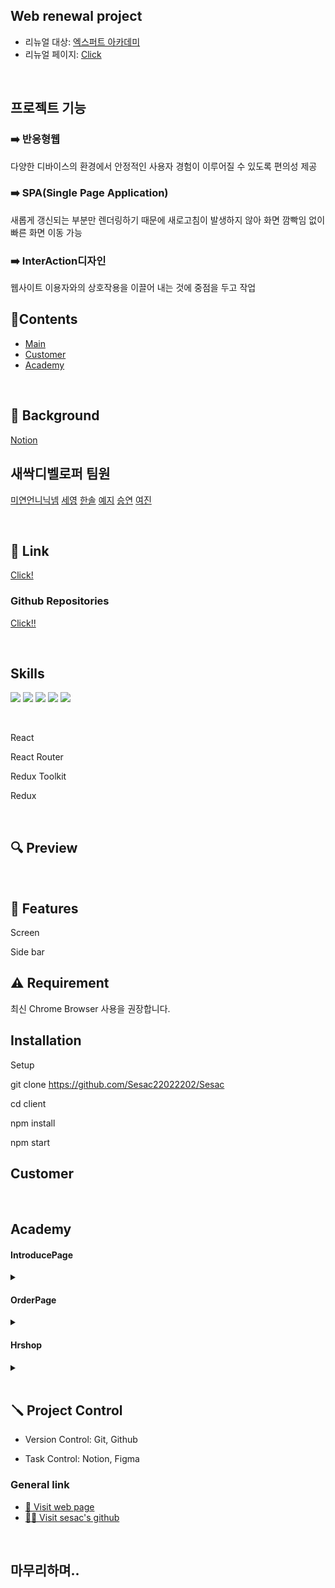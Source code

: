 ## Web renewal project 

- 리뉴얼 대상: [엑스퍼트 아카데미](http://www.excacademy.co.kr/)
- 리뉴얼 페이지: [Click](http://expert002.cafe24.com/)
<br>

## 프로젝트 기능
### ➡️  반응형웹
다양한 디바이스의 환경에서 안정적인 사용자 경험이 이루어질 수 있도록 편의성 제공

### ➡️  SPA(Single Page Application)
새롭게 갱신되는 부분만 렌더링하기 때문에 새로고침이 발생하지 않아 화면 깜빡임 없이 빠른 화면 이동 가능

### ➡️  InterAction디자인
웹사이트 이용자와의 상호작용을 이끌어 내는 것에 중점을 두고 작업


## 📘Contents
- [Main](#main)
- [Customer](#customer)   
- [Academy](#academy)   
  

<br>

## 🌈 Background
[Notion](https://www.notion.so/Sesac-1c656fd978fd4196b04fb7728cb26293)
## 새싹디벨로퍼 팀원
[미연언니닉넴](https://github.com/kalmtalyst) 
[세영](https://github.com/julie-kim-dev) 
[한솔](https://github.com/hansol787897465121) 
[예지](https://github.com/yeahhaaa) 
[승연](https://github.com/devSeung0v0)
[여진](https://github.com/yeojincho)

<br>

## 🔗 Link
[Click!](http://expert002.cafe24.com)
<br>
### Github Repositories
[Click!!](https://github.com/Sesac20222202/Sesac)

<br>

## Skills
  ![](https://img.shields.io/badge/-react-blue?logo=React)
  ![](https://img.shields.io/badge/-JavaScript-yellow?logo=JavaScript)
  ![](https://img.shields.io/badge/-CSS-orange?logo=CSS3)
  ![](https://img.shields.io/badge/-VScode-red)
  ![](https://img.shields.io/badge/-Figma-blueviolet?logo=Figma)
  
  <br>
  
React

React Router

Redux Toolkit

Redux

<br>   

## 🔍 Preview

<br>

## 📌 Features
Screen

Side bar
<br>
## ⚠️ Requirement
최신 Chrome Browser 사용을 권장합니다.

## Installation
Setup


git clone https://github.com/Sesac22022202/Sesac

cd client

npm install

npm start

## Customer

<br>

## Academy 

#### IntroducePage
<details><summary>
</summary>
- react-spring 활용해 글씨 / 제스쳐 애니메이션 구현
</details>

#### OrderPage
<details><summary>
</summary>
- email 보내기 기능 / 자동답장기능
- 공유기능 /페이스북 트위터 카카오톡 url복사
- swiperJS library사용해서 slider구현
- 값 스테이트화 했음 / +,- 버튼 구현
</details>

#### Hrshop
<details><summary>
</summary>
- 맵 써서 구현
- 아이템 클릭시 주문페이지로 이동
- 문의하기 페이지 - 자주묻는 질문으로 이동 → react-spring 활용해 애니메이션과 아코디언 폼 구현
- 상태에따라 색상변경되도록 설정
</details>

<br>

## 🪛 Project Control
- Version Control: Git, Github

- Task Control: Notion, Figma


### General link
- [🚗 Visit web page](http://www.excacademy.co.kr/
)   
- [🙋‍♂️ Visit sesac's github](https://github.com/Sesac20222202)
   
<br> 

## 마무리하며..
 
